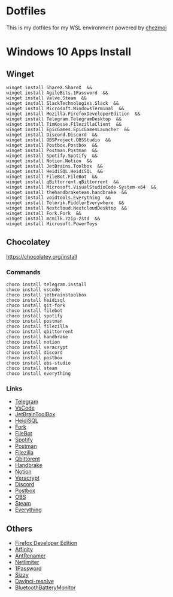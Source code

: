 # Dotfiles
This is my dotfiles for my WSL environment powered by [chezmoi](https://github.com/twpayne/chezmoi)

# Windows 10 Apps Install

## Winget

```
winget install ShareX.ShareX  && 
winget install AgileBits.1Password  && 
winget install Valve.Steam  && 
winget install SlackTechnologies.Slack  && 
winget install Microsoft.WindowsTerminal  && 
winget install Mozilla.FirefoxDeveloperEdition  && 
winget install Telegram.TelegramDesktop  && 
winget install TimKosse.FilezillaClient  && 
winget install EpicGames.EpicGamesLauncher  && 
winget install Discord.Discord  && 
winget install OBSProject.OBSStudio  && 
winget install Postbox.Postbox  && 
winget install Postman.Postman  && 
winget install Spotify.Spotify  && 
winget install Notion.Notion  && 
winget install JetBrains.Toolbox  && 
winget install HeidiSQL.HeidiSQL  && 
winget install FileBot.FileBot  && 
winget install qBittorrent.qBittorrent  && 
winget install Microsoft.VisualStudioCode-System-x64  && 
winget install thehandbraketeam.handbrake  && 
winget install voidtools.Everything  && 
winget install Telerik.FiddlerEverywhere  && 
winget install Nextcloud.NextcloudDesktop  && 
winget install Fork.Fork  && 
winget install mcmilk.7zip-zstd  && 
winget install Microsoft.PowerToys 
```

## Chocolatey
https://chocolatey.org/install

### Commands

```
choco install telegram.install
choco install vscode
choco install jetbrainstoolbox
choco install heidisql
choco install git-fork
choco install filebot
choco install spotify
choco install postman
choco install filezilla
choco install qbittorrent
choco install handbrake
choco install notion
choco install veracrypt
choco install discord
choco install postbox
choco install obs-studio
choco install steam
choco install everything
```

### Links

- [Telegram](https://chocolatey.org/packages/telegram.install)
- [VsCode](https://chocolatey.org/packages/vscode)
- [JetBrainToolBox](https://chocolatey.org/packages/jetbrainstoolbox)
- [HeidiSQL](https://chocolatey.org/packages/HeidiSQL)
- [Fork](https://chocolatey.org/packages/git-fork)
- [FileBot](https://chocolatey.org/packages/filebot)
- [Spotify](https://chocolatey.org/packages/spotify)
- [Postman](https://chocolatey.org/packages/postman)
- [Filezilla](https://chocolatey.org/packages/filezilla)
- [Qbittorent](https://chocolatey.org/packages/qbittorrent)
- [Handbrake](https://chocolatey.org/packages/handbrake)
- [Notion](https://chocolatey.org/packages/notion)
- [Veracrypt](https://chocolatey.org/packages/veracrypt)
- [Discord](https://chocolatey.org/packages/discord)
- [Postbox](https://chocolatey.org/packages/postbox)
- [OBS](https://chocolatey.org/packages/obs-studio)
- [Steam](https://chocolatey.org/packages/steam)
- [Everything](https://chocolatey.org/packages/Everything)

## Others

- [Firefox Developer Edition](https://www.mozilla.org/fr/firefox/developer/)
- [Affinity](https://store.serif.com/fr/account/downloads/)
- [AntRenamer](https://antp.be/software/renamer/download/fr)
- [Netlimiter](https://www.netlimiter.com/)
- [1Password](https://1password.com/fr/downloads/windows/)
- [Sizzy](https://sizzy.co/get-app)
- [Davinci-resolve](https://www.blackmagicdesign.com/fr/products/davinciresolve/)
- [BluetoothBatteryMonitor](https://www.bluetoothgoodies.com/battery-monitor/download/)
